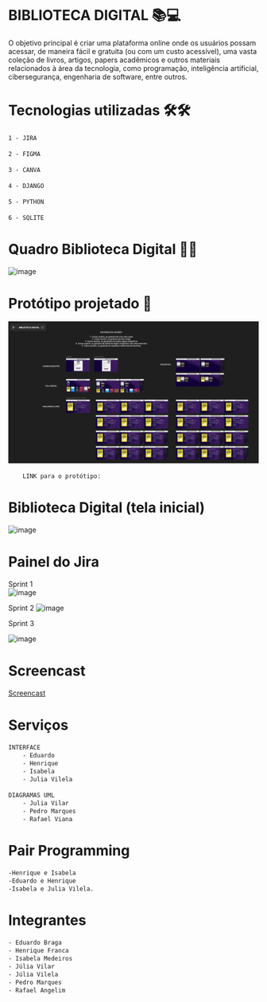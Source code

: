 # BIBLIOTECA DIGITAL 📚💻

O objetivo principal é criar uma plataforma online onde os usuários possam acessar, de maneira fácil e gratuita (ou com um custo acessível), uma vasta coleção de livros, artigos, papers acadêmicos e outros materiais relacionados à área da tecnologia, como programação, inteligência artificial, cibersegurança, engenharia de software, entre outros.

# Tecnologias utilizadas 🛠️🛠
    1 - JIRA
  
    2 - FIGMA
  
    3 - CANVA

    4 - DJANGO

    5 - PYTHON

    6 - SQLITE
    
# Quadro Biblioteca Digital 🧠🧠
![image](https://github.com/user-attachments/assets/e25cbdbb-7db6-4d93-9728-775a98e47fff)
# Protótipo projetado 🚀
![image](docs/images/Design_Figma.png)

        LINK para o protótipo: 

# Biblioteca Digital (tela inicial)
![image](https://github.com/user-attachments/assets/2063e5f1-cc99-4453-8f1b-68676aacafaf)


# Painel do Jira
Sprint 1    
![image](https://github.com/user-attachments/assets/ce78caec-5217-4633-b2d0-aad12f602f73)

Sprint 2
![image](https://github.com/user-attachments/assets/daba1e31-efcc-4dbc-a7f2-6c88147d8782)

Sprint 3

![image](https://github.com/user-attachments/assets/9b7153f2-1ed5-4720-b154-3f639d5b1a44)

# Screencast
[Screencast](https://www.canva.com/design/DAGXiVT84-k/16P0iO46PT0neBBhB4xnlw/edit?utm_content=DAGXiVT84-k&utm_campaign=designshare&utm_medium=link2&utm_source=sharebutton)

# Serviços
    INTERFACE
        - Eduardo
        - Henrique
        - Isabela
        - Julia Vilela
        
    DIAGRAMAS UML
        - Julia Vilar
        - Pedro Marques
        - Rafael Viana
        
# Pair Programming
    -Henrique e Isabela
    -Eduardo e Henrique
    -Isabela e Julia Vilela.

# Integrantes
    - Eduardo Braga
    - Henrique Franca
    - Isabela Medeiros
    - Júlia Vilar
    - Júlia Vilela
    - Pedro Marques
    - Rafael Angelim

